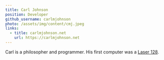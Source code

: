 ```yaml
---
title: Carl Johnson
position: Developer
github_username: carlmjohnson
photo: /assets/img/content/cmj.jpeg
links:
  - title: carlmjohnson.net
    url: https://carlmjohnson.net
---
```


Carl is a philosopher and programmer. His first computer was a [Laser 128](https://en.wikipedia.org/wiki/Laser_128).
